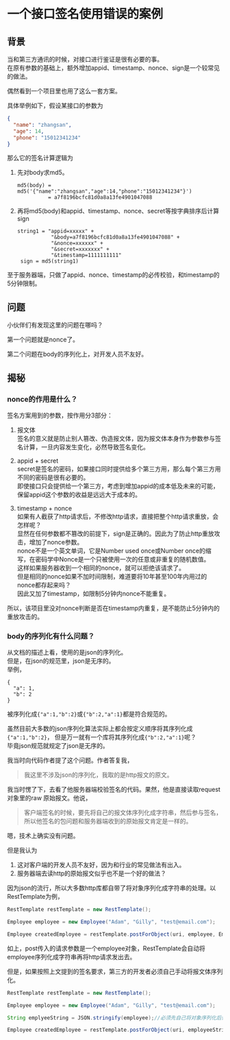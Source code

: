 # 一个接口签名使用错误的案例
## 背景
当和第三方通讯的时候，对接口进行鉴证是很有必要的事。  
在原有参数的基础上，额外增加appid、timestamp、nonce、sign是一个较常见的做法。

偶然看到一个项目里也用了这么一套方案。  
  
具体举例如下，假设某接口的参数为
```json
{
  "name": "zhangsan",
  "age": 14,
  "phone": "15012341234"
}
```

那么它的签名计算逻辑为
1. 先对body求md5。
   ```
   md5(body) = md5('{"name":"zhangsan","age":14,"phone":"15012341234"}')  
             = a7f8196bcfc81d0a8a13fe4901047088
   ```
2. 再将md5(body)和appid、timestamp、nonce、secret等按字典排序后计算sign
   ```
   string1 = "appid=xxxxx" +  
              "&body=a7f8196bcfc81d0a8a13fe4901047088" +  
              "&nonce=xxxxxx" +  
              "&secret=xxxxxxx" +  
              "&timestamp=1111111111"    
    sign = md5(string1)
   ```
至于服务器端，只做了appid、nonce、timestamp的必传校验，和timestamp的5分钟限制。
## 问题
小伙伴们有发现这里的问题在哪吗？

第一个问题就是nonce了。

第二个问题在body的序列化上，对开发人员不友好。

## 揭秘

### nonce的作用是什么？
签名方案用到的参数，按作用分3部分：
1. 报文体  
  签名的意义就是防止别人篡改、伪造报文体，因为报文体本身作为参数参与签名计算，一旦内容发生变化，必然导致签名变化。

2. appid + secret   
  secret是签名的密码，如果接口同时提供给多个第三方用，那么每个第三方用不同的密码是很有必要的。  
  即使接口只会提供给一个第三方，考虑到增加appid的成本低及未来的可能，保留appid这个参数的收益是远远大于成本的。
3. timestamp + nonce  
  如果有人截获了http请求后，不修改http请求，直接把整个http请求重放，会怎样呢？  
  显然在任何参数都不篡改的前提下，sign是正确的。因此为了防止http重放攻击，增加了nonce参数。  
  nonce不是一个英文单词，它是Number used once或Number once的缩写，在密码学中Nonce是一个只被使用一次的任意或非重复的随机数值。    
  这样如果服务器收到一个相同的nonce，就可以拒绝该请求了。  
  但是相同的nonce如果不加时间限制，难道要将10年甚至100年内用过的nonce都存起来吗？  
  因此又加了timestamp，如限制5分钟内nonce不能重复。

所以，该项目里没对nonce判断是否在timestamp内重复，是不能防止5分钟内的重放攻击的。

### body的序列化有什么问题？
从文档的描述上看，使用的是json的序列化。  
但是，在json的规范里，json是无序的。  
举例，
```json5
{
  "a": 1,
  "b": 2
}
```

被序列化成`{"a":1,"b":2}`或`{"b":2,"a":1}`都是符合规范的。  

虽然目前大多数的json序列化算法实际上都会按定义顺序将其序列化成`{"a":1,"b":2}`，
但是万一就有一个库将其序列化成`{"b":2,"a":1}`呢？  
毕竟json规范就规定了json是无序的。

我当时向代码作者提了这个问题。作者答复我，
> 我这里不涉及json的序列化，我取的是http报文的原文。

我当时愣了下，去看了他服务器端校验签名的代码。果然，他是直接读取request对象里的raw 原始报文。他说，

> 客户端签名的时候，要先将自己的报文体序列化成字符串，然后参与签名，所以他签名的包问题和服务器端收到的原始报文肯定是一样的。

嗯，技术上确实没有问题。

但是我认为
1. 这对客户端的开发人员不友好，因为和行业的常见做法有出入。
2. 服务器端去读http的原始报文似乎也不是一个好的做法？

因为json的流行，所以大多数http库都自带了将对象序列化成字符串的处理。以RestTemplate为例，

```java
RestTemplate restTemplate = new RestTemplate();

Employee employee = new Employee("Adam", "Gilly", "test@email.com");

Employee createdEmployee = restTemplate.postForObject(uri, employee, Employee.class);
```

如上，post传入的请求参数是一个employee对象，RestTemplate会自动将employee序列化成字符串再将http请求发出去。

但是，如果按照上文提到的签名要求，第三方的开发者必须自己手动将报文体序列化。

```java
RestTemplate restTemplate = new RestTemplate();

Employee employee = new Employee("Adam", "Gilly", "test@email.com");

String emplyeeString = JSON.stringify(employee);//必须先自己将对象序列化后传入

Employee createdEmployee = restTemplate.postForObject(uri, employeeString, Employee.class);
```
